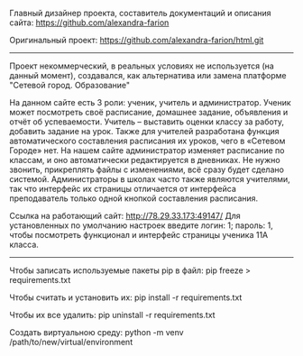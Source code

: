 Главный дизайнер проекта, составитель документаций и описания сайта: https://github.com/alexandra-farion

Оригинальный проект: https://github.com/alexandra-farion/html.git

---
Проект некоммерческий, в реальных условиях не используется (на данный момент), создавался, как альтернатива или замена платформе "Сетевой город. Образование"

На данном сайте есть 3 роли: ученик, учитель и администратор. Ученик может посмотреть своё расписание, домашнее задание, объявления и отчёт об успеваемости. Учитель – выставить оценки классу за работу, добавить задание на урок. Также для учителей разработана функция автоматического составления расписания их уроков, чего в «Сетевом Городе» нет.
На нашем сайте администратор изменяет расписание по классам, и оно автоматически редактируется в дневниках. Не нужно звонить, прикреплять файлы с изменениями, всё сразу будет сделано системой. Администраторы в школах часто также являются учителями, так что интерфейс их страницы отличается от интерфейса преподаватель только одной кнопкой составления расписания.

Ссылка на работающий сайт: http://78.29.33.173:49147/
Для установленных по умолчанию настроек введите логин: 1; пароль: 1, чтобы посмотреть функционал и интерфейс страницы ученика 11А класса.

---

Чтобы записать используемые пакеты pip в файл: pip freeze > requirements.txt

Чтобы считать и установить их: pip install -r requirements.txt

Чтобы их все удалить: pip uninstall -r requirements.txt

Создать виртуальною среду: python -m venv /path/to/new/virtual/environment
